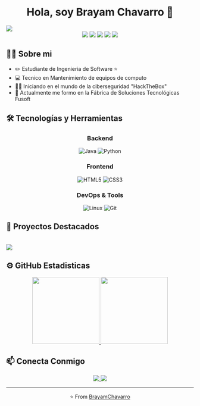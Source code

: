<h1 align="center">Hola, soy Brayam Chavarro 👋</h1>
</div>
<img src="https://i.imgur.com/1cxXnd7.jpeg">
<div align="center">
<img src="https://img.shields.io/badge/%E2%9A%99%EF%B8%8F-JAVA-red">
<img src="https://img.shields.io/badge/%F0%9F%90%8D-PYTHON-blue">
<img src="https://img.shields.io/badge/%F0%9F%94%A8-HTML-F57F48">
<img src="https://img.shields.io/badge/%F0%9F%96%8C%EF%B8%8F-CSS-532D7F">
<img src="https://img.shields.io/badge/🐧-LINUX-437F2D">
</div>

## 👨‍💻 Sobre mi

- ✏️ Estudiante de Ingenieria de Software ⭐ 
- 💻 Tecnico en Mantenimiento de equipos de computo
- 👨‍💻 Iniciando en el mundo de la ciberseguridad "HackTheBox"
- 🚀 Actualmente me formo en la Fábrica de Soluciones Tecnológicas Fusoft

## 🛠️ Tecnologías y Herramientas

<div align="center">

### Backend
![Java](https://img.shields.io/badge/Java-☕-orange?style=for-the-badge&logo=java)
![Python](https://img.shields.io/badge/Python-🐍-blue?style=for-the-badge&logo=python)

<!--![Python](https://img.shields.io/badge/Python-🐍-blue?style=for-the-badge&logo=python)-->
### Frontend
![HTML5](https://img.shields.io/badge/HTML5-🌐-E34F26?style=for-the-badge&logo=html5)
![CSS3](https://img.shields.io/badge/CSS3-🎨-1572B6?style=for-the-badge&logo=css3)

### DevOps & Tools
![Linux](https://img.shields.io/badge/Linux-🐧-FCC624?style=for-the-badge&logo=linux)
![Git](https://img.shields.io/badge/Git-📚-F05032?style=for-the-badge&logo=git)

</div>

## 🎯 Proyectos Destacados

<!--<div align="center">
<a href="https://brayamchavarro.github.io/">
 <img align="center" src="https://github-readme-stats-eight-theta.vercel.app/api/pin/?username=BrayamChavarro&repo=brayamchavarro.github.io&theme=algolia" />
</a> -->

<br />
<a href="https://brayamchavarro.github.io">
<img src="https://img.shields.io/badge/Portfolio-🌐_Ver_Demo-4F94EF?style=for-the-badge" />
</a>

</div>



## ⚙️ GitHub Estadisticas

<p align="center">
<a href="https://github.com/BrayamChavarro">
<img height="180em" src="https://github-readme-stats-eight-theta.vercel.app/api?username=BrayamChavarro&show_icons=true&theme=algolia&include_all_commits=true&count_private=true"/>
<img height="180em" src="https://github-readme-stats-eight-theta.vercel.app/api/top-langs/?username=BrayamChavarro&layout=compact&langs_count=8&theme=algolia"/>
</a>
</p>

## 📫 Conecta Conmigo

<div align="center">
<a href="mailto:brachadiaz@gmail.com">
<img src="https://img.shields.io/badge/Gmail-📧-D14836?style=for-the-badge&logo=gmail" />
</a>
<a href="https://co.linkedin.com/in/brayam-chavarro">
<img src="https://img.shields.io/badge/LinkedIn-💼-0077B5?style=for-the-badge&logo=linkedin" />
</a>
</div>

---
<div align="center">
⭐️ From <a href="https://github.com/BrayamChavarro">BrayamChavarro</a>
</div>
